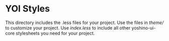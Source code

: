 # YOI Styles

This directory includes the .less files for your project. Use the files in _theme/_ to customize your project. Use _index.less_ to include all other yoshino-ui-core stylesheets you need for your project.